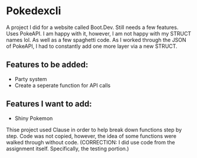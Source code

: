 # Pokedexcli
A project I did for a website called Boot.Dev. Still needs a few features. Uses PokeAPI.
I am happy with it, however, I am not happy with my STRUCT names lol. As well as a few spaghetti code.
As I worked through the JSON of PokeAPI, I had to constantly add one more layer via a new STRUCT.

Features to be added:
---------------------
- Party system
- Create a seperate function for API calls

Features I want to add:
-----------------------
- Shiny Pokemon



Thise project used Clause in order to help break down functions step by step. Code was not copied, however, the idea of some functions were walked through without code. (CORRECTION: I did use code from the assignment itself. Specifically, the testing portion.)
